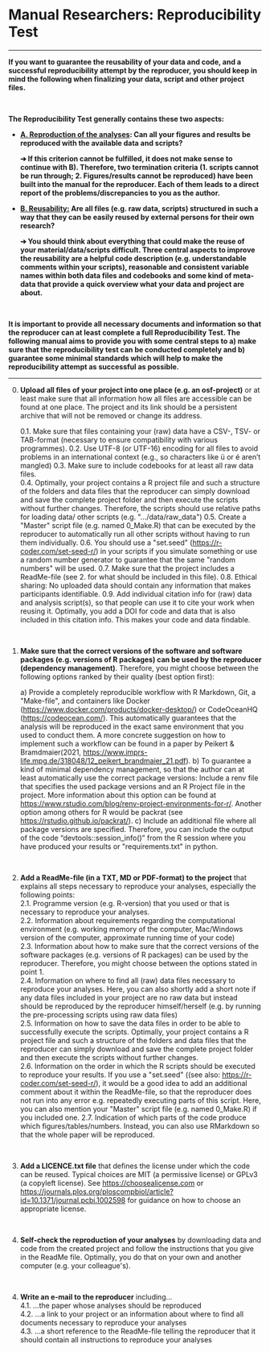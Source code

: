 # Manual Researchers: Reproducibility Test

------

**If you want to guarantee the reusability of your data and code, and a successful reproducibility attempt by the reproducer, you should keep in mind the following when finalizing your data, script and other project files.**  

<br>

**The Reproducibility Test generally contains these two aspects:**

  - **<u>A. Reproduction of the analyses</u>: Can all your figures and results be reproduced with the available data and scripts?**

    **➔ If this criterion cannot be fulfilled, it does not make sense to continue with B). Therefore, two termination criteria (1. scripts cannot be run through; 2. Figures/results cannot be reproduced) have been built into the manual for the reproducer. Each of them leads to a direct report of the problems/discrepancies to you as the author.**

  - **<u>B. Reusability:</u> Are all files (e.g. raw data, scripts) structured in such a way that they can be easily reused by external persons for their own research?**

    **➔ You should think about everything that could make the reuse of your material/data/scripts difficult. Three central aspects to improve the reusability are a helpful code description (e.g.  understandable comments within your scripts), reasonable and consistent variable names within both data files and codebooks and some kind of meta-data that provide a quick overview what your data and project are about.**

<br>

**It is important to provide all necessary documents and information so that the reproducer can at least complete a full Reproducibility Test. The following manual aims to provide you with some central steps to a) make sure that the reproducibility test can be conducted completely and b) guarantee some minimal standards which will help to make the reproducibility attempt as successful as possible.**

------------------------------------------------------------------------

0. **Upload all files of your project into one place (e.g. an osf-project)** or at least make sure that all information how all files are accessible can be found at one place. The project and its link should be a persistent archive that will not be removed or change its address.

   0.1. Make sure that files containing your (raw) data have a CSV-, TSV- or TAB-format (necessary to ensure compatibility with various programmes).
   0.2. Use UTF-8 (or UTF-16) encoding for all files to avoid problems in an international context (e.g., so characters like ü or é aren’t mangled)
   0.3. Make sure to include codebooks for at least all raw data files.  
   0.4. Optimally, your project contains a R project file and such a structure of the folders and data files that the reproducer can simply download and save the complete project folder and then execute the scripts without further changes. Therefore, the scripts should use relative paths for loading data/ other scripts (e.g. ".../data/raw_data")
   0.5. Create a "Master" script file (e.g. named 0_Make.R) that can be executed by the reproducer to automatically run all other scripts without having to run them individually.
   0.6. You should use a "set.seed" (https://r-coder.com/set-seed-r/) in your scripts if you simulate something or use a random number generator to guarantee that the same "random numbers" will be used.
   0.7. Make sure that the project includes a ReadMe-file (see 2. for what should be included in this file).
   0.8. Ethical sharing: No uploaded data should contain any information that makes participants identifiable.
   0.9. Add individual citation info for (raw) data and analysis script(s), so that people can use it to cite your work when reusing it. Optimally, you add a DOI for code and data that is also included in this citation info. This makes your code and data findable.

   <br>

1. **Make sure that the correct versions of the software and software packages (e.g. versions of R packages) can be used by the reproducer (dependency management)**. Therefore, you might choose between the following options ranked by their quality (best option first):

    a) Provide a completely reproducible workflow with R Markdown, Git, a "Make-file", and containers like Docker (https://www.docker.com/products/docker-desktop/) or CodeOceanHQ (https://codeocean.com/). This automatically guarantees that the analysis will be reproduced in the exact same environment that you used to conduct them. A more concrete suggestion on how to implement such a workflow can be found in a paper by Peikert & Bramdmaier(2021, https://www.imprs-life.mpg.de/318048/12_peikert_brandmaier_21.pdf).
    b)  To guarantee a kind of minimal dependency management, so that the author can at least automatically use the correct package versions: Include a renv file that specifies the used package versions and an R Project file in the project. More information about this option can be found at https://www.rstudio.com/blog/renv-project-environments-for-r/. Another option among others for R would be packrat (see https://rstudio.github.io/packrat/).
    c) Include an additional file where all package versions are specified. Therefore, you can include the output of the code “devtools::session_info()” from the R session where you have produced your results or "requirements.txt" in python.

  <br>

2. **Add a ReadMe-file (in a TXT, MD or PDF-format) to the project** that explains all steps necessary to reproduce your analyses, especially the following points:  
  2.1. Programme version (e.g. R-version) that you used or that is necessary to reproduce your analyses.  
  2.2. Information about requirements regarding the computational environment (e.g. working memory of the computer, Mac/Windows version of the computer, approximate running time of your code)  
  2.3. Information about how to make sure that the correct versions of the software packages (e.g. versions of R packages) can be used by the reproducer. Therefore, you might choose between the options stated in point 1.  
  2.4. Information on where to find all (raw) data files necessary to reproduce your analyses. Here, you can also shortly add a short note if any data files included in your project are no raw data but instead should be reproduced by the reproducer himself/herself (e.g. by running the pre-processing scripts using raw data files)  
  2.5. Information on how to save the data files in order to be able to successfully execute the scripts. Optimally, your project contains a R project file and such a structure of the folders and data files that the reproducer can simply download and save the complete project folder and then execute the scripts without further changes.  
  2.6. Information on the order in which the R scripts should be executed to reproduce your results. If you use a "set.seed" ((see also: https://r-coder.com/set-seed-r/), it would be a good idea to add an additional comment about it within the ReadMe-file, so that the reproducer does not run into any error e.g. repeatedly executing parts of this script. Here, you can also mention your "Master" script file (e.g. named 0_Make.R) if you included one.
  2.7. Indication of which parts of the code produce which figures/tables/numbers. Instead, you can also use RMarkdown so that the whole paper will be reproduced.

  <br>

3. **Add a LICENCE.txt file** that defines the license under which the code can be reused. Typical choices are MIT (a permissive license) or GPLv3 (a copyleft license). See https://choosealicense.com or https://journals.plos.org/ploscompbiol/article?id=10.1371/journal.pcbi.1002598 for guidance on how to choose an appropriate license.  

  <br>

4. **Self-check the reproduction of your analyses** by downloading data and code from the created project and follow the instructions that you give in the ReadMe file. Optimally, you do that on your own and another computer (e.g. your colleague's).

  <br>

4. **Write an e-mail to the reproducer** including…  
  4.1. …the paper whose analyses should be reproduced  
  4.2. …a link to your project or an information about where to find all documents necessary to reproduce your analyses  
  4.3. …a short reference to the ReadMe-file telling the reproducer that it should contain all instructions to reproduce your analyses
